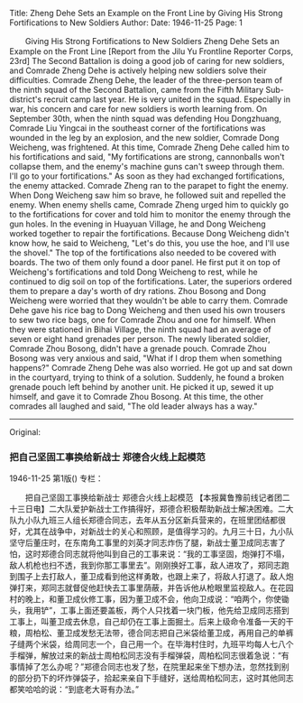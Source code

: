 Title: Zheng Dehe Sets an Example on the Front Line by Giving His Strong Fortifications to New Soldiers
Author:
Date: 1946-11-25
Page: 1

　　Giving His Strong Fortifications to New Soldiers
    Zheng Dehe Sets an Example on the Front Line
    [Report from the Jilu Yu Frontline Reporter Corps, 23rd] The Second Battalion is doing a good job of caring for new soldiers, and Comrade Zheng Dehe is actively helping new soldiers solve their difficulties. Comrade Zheng Dehe, the leader of the three-person team of the ninth squad of the Second Battalion, came from the Fifth Military Sub-district's recruit camp last year. He is very united in the squad. Especially in war, his concern and care for new soldiers is worth learning from. On September 30th, when the ninth squad was defending Hou Dongzhuang, Comrade Liu Yingcai in the southeast corner of the fortifications was wounded in the leg by an explosion, and the new soldier, Comrade Dong Weicheng, was frightened. At this time, Comrade Zheng Dehe called him to his fortifications and said, "My fortifications are strong, cannonballs won't collapse them, and the enemy's machine guns can't sweep through them. I'll go to your fortifications." As soon as they had exchanged fortifications, the enemy attacked. Comrade Zheng ran to the parapet to fight the enemy. When Dong Weicheng saw him so brave, he followed suit and repelled the enemy. When enemy shells came, Comrade Zheng urged him to quickly go to the fortifications for cover and told him to monitor the enemy through the gun holes. In the evening in Huayuan Village, he and Dong Weicheng worked together to repair the fortifications. Because Dong Weicheng didn't know how, he said to Weicheng, "Let's do this, you use the hoe, and I'll use the shovel." The top of the fortifications also needed to be covered with boards. The two of them only found a door panel. He first put it on top of Weicheng's fortifications and told Dong Weicheng to rest, while he continued to dig soil on top of the fortifications. Later, the superiors ordered them to prepare a day's worth of dry rations. Zhou Bosong and Dong Weicheng were worried that they wouldn't be able to carry them. Comrade Dehe gave his rice bag to Dong Weicheng and then used his own trousers to sew two rice bags, one for Comrade Zhou and one for himself. When they were stationed in Bihai Village, the ninth squad had an average of seven or eight hand grenades per person. The newly liberated soldier, Comrade Zhou Bosong, didn't have a grenade pouch. Comrade Zhou Bosong was very anxious and said, "What if I drop them when something happens?" Comrade Zheng Dehe was also worried. He got up and sat down in the courtyard, trying to think of a solution. Suddenly, he found a broken grenade pouch left behind by another unit. He picked it up, sewed it up himself, and gave it to Comrade Zhou Bosong. At this time, the other comrades all laughed and said, "The old leader always has a way."



<hr /> 

Original: 


### 把自己坚固工事换给新战士  郑德合火线上起模范

1946-11-25
第1版()
专栏：

　　把自己坚固工事换给新战士
    郑德合火线上起模范
    【本报冀鲁豫前线记者团二十三日电】二大队爱护新战士工作搞得好，郑德合积极帮助新战士解决困难。二大队九小队九班三人组长郑德合同志，去年从五分区新兵营来的，在班里团结都很好，尤其在战争中，对新战士的关心和照顾，是值得学习的。九月三十日，九小队坚守后董庄时，在东南角工事里的刘英才同志炸伤了腿，新战士董卫成同志害了怕，这时郑德合同志就将他叫到自己的工事来说：“我的工事坚固，炮弹打不塌，敌人机枪也扫不透，我到你那工事里去”。刚刚换好工事，敌人进攻了，郑同志跑到围子上去打敌人，董卫成看到他这样勇敢，也跟上来了，将敌人打退了。敌人炮弹打来，郑同志就督促他赶快去工事里荫蔽，并告诉他从枪眼里监视敌人。在花园村的晚上，和董卫成伙修工事，因为董卫成不会，他向卫成说：“咱两个，你使锄头，我用铲”，工事上面还要盖板，两个人只找着一块门板，他先给卫成同志搭到工事上，叫董卫成去休息，自己却仍在工事上面掘土。后来上级命令准备一天的干粮，周柏松、董卫成发愁无法带，德合同志把自己米袋给董卫成，再用自己的单裤子缝两个米袋，给周同志一个，自己用一个。在毕海村住时，九班平均每人七八个手榴弹，解放过来的新战士周柏松同志没有手榴弹袋，周柏松同志很着急说：“有事情掉了怎么办呢？”郑德合同志也发了愁，在院里起来坐下想办法，忽然找到别的部分扔下的坏炸弹袋子，拾起来亲自下手缝好，送给周柏松同志，这时其他同志都笑哈哈的说：“到底老大哥有办法。”
